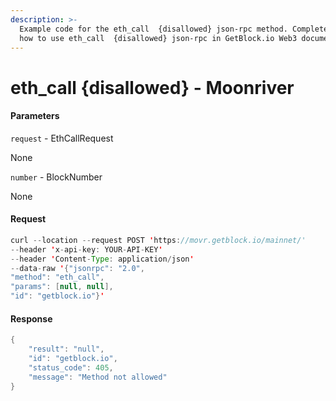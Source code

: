 ```yaml
---
description: >-
  Example code for the eth_call  {disallowed} json-rpc method. Сomplete guide on
  how to use eth_call  {disallowed} json-rpc in GetBlock.io Web3 documentation.
---
```


# eth\_call {disallowed} - Moonriver

#### Parameters

`request` - EthCallRequest

None

`number` - BlockNumber

None

#### Request

```java
curl --location --request POST 'https://movr.getblock.io/mainnet/' 
--header 'x-api-key: YOUR-API-KEY' 
--header 'Content-Type: application/json' 
--data-raw '{"jsonrpc": "2.0",
"method": "eth_call",
"params": [null, null],
"id": "getblock.io"}'
```

#### Response

```java
{
    "result": "null",
    "id": "getblock.io",
    "status_code": 405,
    "message": "Method not allowed"
}
```

